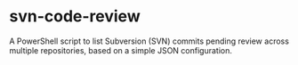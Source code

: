 # svn-code-review
A PowerShell script to list Subversion (SVN) commits pending review across multiple repositories, based on a simple JSON configuration.
